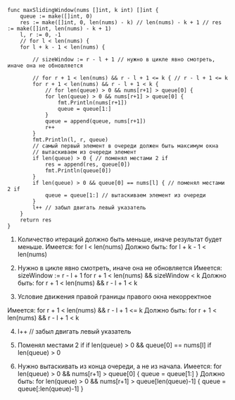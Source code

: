 ```
func maxSlidingWindow(nums []int, k int) []int {
    queue := make([]int, 0)
    res := make([]int, 0, len(nums) - k) // len(nums) - k + 1 // res := make([]int, len(nums) - k + 1)
    l, r := 0, -1
    // for l < len(nums) {
    for l + k - 1 < len(nums) {
        
        // sizeWindow := r - l + 1 // нужно в цикле явно смотреть, иначе она не обновляется
        
        // for r + 1 < len(nums) && r - l + 1 <= k { // r - l + 1 <= k
        for r + 1 < len(nums) && r - l + 1 < k {
            // for len(queue) > 0 && nums[r+1] > queue[0] {
            for len(queue) > 0 && nums[r+1] > queue[0] {
                fmt.Println(nums[r+1])
                queue = queue[1:]
            }
            queue = append(queue, nums[r+1])
            r++
        }
        fmt.Println(l, r, queue)
        // самый первый элемент в очереди должен быть максимум окна
        // вытаскиваем из очереди элемент
        if len(queue) > 0 { // поменял местами 2 if
            res = append(res, queue[0])
            fmt.Println(queue[0])
        }
        if len(queue) > 0 && queue[0] == nums[l] { // поменял местами 2 if
            queue = queue[1:] // вытаскиваем элемент из очереди
        }
        l++ // забыл двигать левый указатель
    }
    return res
}
```
1) Количество итераций должно быть меньше, иначе результат будет меньше.
Имеется:
for l < len(nums) 
Должно быть:
for l + k - 1 < len(nums)

2) Нужно в цикле явно смотреть, иначе она не обновляется
Имеется:
sizeWindow := r - l + 1 
for r + 1 < len(nums) && sizeWindow < k 
Должно быть:
for r + 1 < len(nums) && r - l + 1 < k

3) Условие движения правой границы правого окна некорректное

Имеется:
for r + 1 < len(nums) && r - l + 1 <= k
Должно быть:
for r + 1 < len(nums) && r - l + 1 < k

4) l++ // забыл двигать левый указатель

5) Поменял местами 2 if
if len(queue) > 0 && queue[0] == nums[l]
if len(queue) > 0

6) Нужно вытаскивать из конца очереди, а не из начала.
Имеется:
for len(queue) > 0 && nums[r+1] > queue[0] {
    queue = queue[1:]
}
Должно быть:
for len(queue) > 0 && nums[r+1] > queue[len(queue)-1] {
    queue = queue[:len(queue)-1]
}